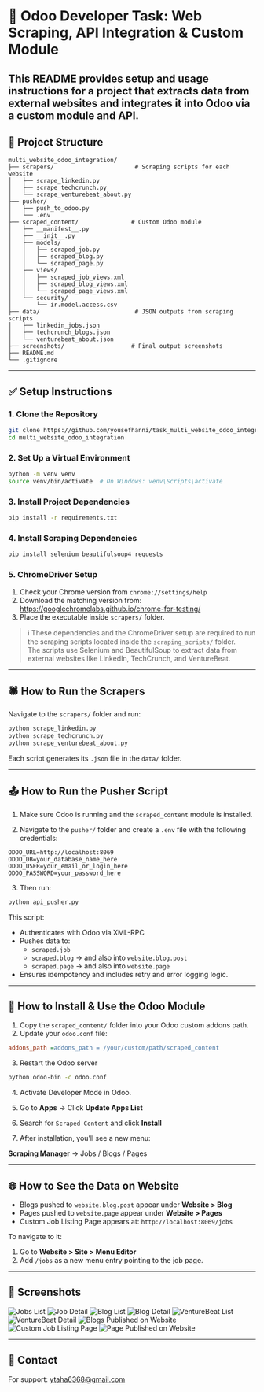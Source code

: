 # 🚀 Odoo Developer Task: Web Scraping, API Integration & Custom Module

This README provides setup and usage instructions for a project that extracts data from external websites and integrates it into Odoo via a custom module and API.
---

## 📁 Project Structure

```
multi_website_odoo_integration/
├── scrapers/                       # Scraping scripts for each website
│   ├── scrape_linkedin.py
│   ├── scrape_techcrunch.py
│   └── scrape_venturebeat_about.py
├── pusher/
│   ├── push_to_odoo.py
│   └── .env
├── scraped_content/               # Custom Odoo module
│   ├── __manifest__.py
│   ├── __init__.py
│   ├── models/
│   │   ├── scraped_job.py
│   │   ├── scraped_blog.py
│   │   └── scraped_page.py
│   ├── views/
│   │   ├── scraped_job_views.xml
│   │   ├── scraped_blog_views.xml
│   │   └── scraped_page_views.xml
│   └── security/
│       └── ir.model.access.csv
├── data/                           # JSON outputs from scraping scripts
│   ├── linkedin_jobs.json
│   ├── techcrunch_blogs.json
│   └── venturebeat_about.json
├── screenshots/                   # Final output screenshots
├── README.md
└── .gitignore
```
---

## ✅ Setup Instructions

### 1. Clone the Repository

```bash
git clone https://github.com/yousefhanni/task_multi_website_odoo_integration.git
cd multi_website_odoo_integration
```

### 2. Set Up a Virtual Environment

```bash
python -m venv venv
source venv/bin/activate  # On Windows: venv\Scripts\activate
```

### 3. Install Project Dependencies

```bash
pip install -r requirements.txt
```

### 4. Install Scraping Dependencies

```bash
pip install selenium beautifulsoup4 requests
```

### 5. ChromeDriver Setup

1. Check your Chrome version from `chrome://settings/help`
2. Download the matching version from: https://googlechromelabs.github.io/chrome-for-testing/
3. Place the executable inside `scrapers/` folder.
   
> ℹ️ These dependencies and the ChromeDriver setup are required to run the scraping scripts located inside the `scraping_scripts/` folder.  
> The scripts use Selenium and BeautifulSoup to extract data from external websites like LinkedIn, TechCrunch, and VentureBeat.

---

## 🕷️ How to Run the Scrapers

Navigate to the `scrapers/` folder and run:

```bash
python scrape_linkedin.py
python scrape_techcrunch.py
python scrape_venturebeat_about.py
```

Each script generates its `.json` file in the `data/` folder.

---

## 📤 How to Run the Pusher Script

1. Make sure Odoo is running and the `scraped_content` module is installed.

2. Navigate to the `pusher/` folder and create a `.env` file with the following credentials:

```
ODOO_URL=http://localhost:8069
ODOO_DB=your_database_name_here
ODOO_USER=your_email_or_login_here
ODOO_PASSWORD=your_password_here
```

3. Then run:

```bash
python api_pusher.py
```

This script:
- Authenticates with Odoo via XML-RPC
- Pushes data to:
  - `scraped.job`
  - `scraped.blog` → and also into `website.blog.post`
  - `scraped.page` → and also into `website.page`
- Ensures idempotency and includes retry and error logging logic.
---

## 🧩 How to Install & Use the Odoo Module

1. Copy the `scraped_content/` folder into your Odoo custom addons path.
2. Update your `odoo.conf` file:

```ini
addons_path =addons_path = /your/custom/path/scraped_content
```

3. Restart the Odoo server
   
```bash
python odoo-bin -c odoo.conf
```
4. Activate Developer Mode in Odoo.
5. Go to **Apps** → Click **Update Apps List**
6. Search for `Scraped Content` and click **Install**

7. After installation, you’ll see a new menu:

**Scraping Manager** → Jobs / Blogs / Pages

---

## 🌐 How to See the Data on Website

- Blogs pushed to `website.blog.post` appear under **Website > Blog**
- Pages pushed to `website.page` appear under **Website > Pages**
- Custom Job Listing Page appears at: `http://localhost:8069/jobs`

To navigate to it:
1. Go to **Website > Site > Menu Editor**
2. Add `/jobs` as a new menu entry pointing to the job page.

---

## 📸 Screenshots

![Jobs List](./screenshots/jobs_linkedin_in_odoo.png)
![Job Detail](./screenshots/job_form_detail.png)
![Blog List](./screenshots/blogs_techcrunch_in_odoo.png)
![Blog Detail](./screenshots/blog_form_detail.png)
![VentureBeat List](./screenshots/page_venturebeat_in_odoo.png)
![VentureBeat Detail](./screenshots/page_venturebeat_Content_in_odoo.png)
![Blogs Published on Website](./screenshots/blogs_published_on_website.png)
![Custom Job Listing Page](./screenshots/custom_job_listing_page.png)
![Page Published on Website](./screenshots/page_published_on_website.png)


---

## 📩 Contact

For support: ytaha6368@gmail.com
